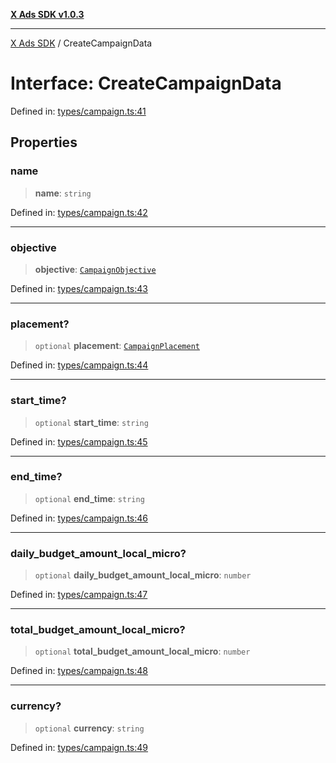 [**X Ads SDK v1.0.3**](../README.md)

***

[X Ads SDK](../globals.md) / CreateCampaignData

# Interface: CreateCampaignData

Defined in: [types/campaign.ts:41](https://github.com/kage1020/x-ads-sdk/blob/main/src/types/campaign.ts#L41)

## Properties

### name

> **name**: `string`

Defined in: [types/campaign.ts:42](https://github.com/kage1020/x-ads-sdk/blob/main/src/types/campaign.ts#L42)

***

### objective

> **objective**: [`CampaignObjective`](../enumerations/CampaignObjective.md)

Defined in: [types/campaign.ts:43](https://github.com/kage1020/x-ads-sdk/blob/main/src/types/campaign.ts#L43)

***

### placement?

> `optional` **placement**: [`CampaignPlacement`](../enumerations/CampaignPlacement.md)

Defined in: [types/campaign.ts:44](https://github.com/kage1020/x-ads-sdk/blob/main/src/types/campaign.ts#L44)

***

### start\_time?

> `optional` **start\_time**: `string`

Defined in: [types/campaign.ts:45](https://github.com/kage1020/x-ads-sdk/blob/main/src/types/campaign.ts#L45)

***

### end\_time?

> `optional` **end\_time**: `string`

Defined in: [types/campaign.ts:46](https://github.com/kage1020/x-ads-sdk/blob/main/src/types/campaign.ts#L46)

***

### daily\_budget\_amount\_local\_micro?

> `optional` **daily\_budget\_amount\_local\_micro**: `number`

Defined in: [types/campaign.ts:47](https://github.com/kage1020/x-ads-sdk/blob/main/src/types/campaign.ts#L47)

***

### total\_budget\_amount\_local\_micro?

> `optional` **total\_budget\_amount\_local\_micro**: `number`

Defined in: [types/campaign.ts:48](https://github.com/kage1020/x-ads-sdk/blob/main/src/types/campaign.ts#L48)

***

### currency?

> `optional` **currency**: `string`

Defined in: [types/campaign.ts:49](https://github.com/kage1020/x-ads-sdk/blob/main/src/types/campaign.ts#L49)

